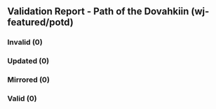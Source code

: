 ## Validation Report - Path of the Dovahkiin (wj-featured/potd)


### Invalid (0)
### Updated (0)
### Mirrored (0)
### Valid (0)
